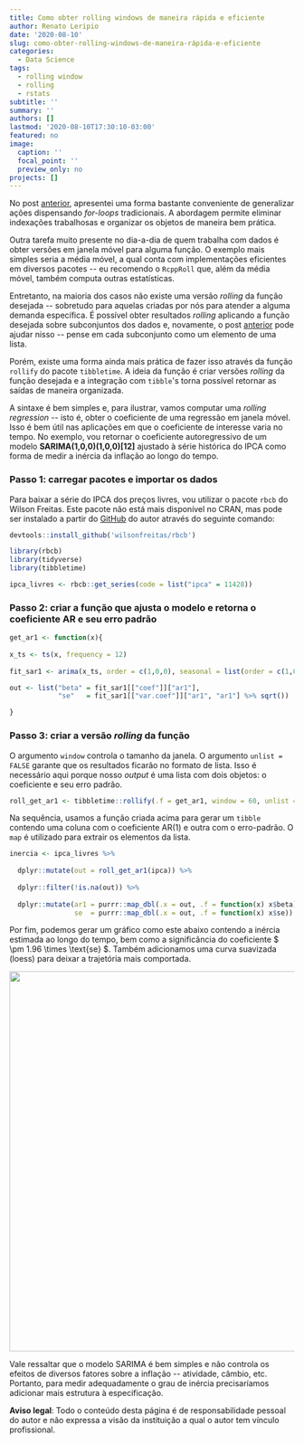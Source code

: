 ```yaml
---
title: Como obter rolling windows de maneira rápida e eficiente
author: Renato Leripio
date: '2020-08-10'
slug: como-obter-rolling-windows-de-maneira-rápida-e-eficiente
categories:
  - Data Science
tags:
  - rolling window
  - rolling
  - rstats
subtitle: ''
summary: ''
authors: []
lastmod: '2020-08-10T17:30:10-03:00'
featured: no
image:
  caption: ''
  focal_point: ''
  preview_only: no
projects: []
---
```


No post [anterior](https://www.rleripio.com.br/post/como-generalizar-acoes-de-maneira-eficiente/), apresentei uma forma bastante conveniente de generalizar ações dispensando *for-loops* tradicionais. A abordagem permite eliminar indexações trabalhosas e organizar os objetos de maneira bem prática.

Outra tarefa muito presente no dia-a-dia de quem trabalha com dados é obter versões em janela móvel para alguma função. O exemplo mais simples seria a média móvel, a qual conta com implementações eficientes em diversos pacotes -- eu recomendo o `RcppRoll` que, além da média móvel, também computa outras estatísticas.

Entretanto, na maioria dos casos não existe uma versão *rolling* da função desejada -- sobretudo para aquelas criadas por nós para atender a alguma demanda específica. É possível obter resultados *rolling* aplicando a função desejada sobre subconjuntos dos dados e, novamente, o post [anterior](https://www.rleripio.com.br/post/como-generalizar-acoes-de-maneira-eficiente/) pode ajudar nisso -- pense em cada subconjunto como um elemento de uma lista.

Porém, existe uma forma ainda mais prática de fazer isso através da função `rollify` do pacote `tibbletime`. A ideia da função é criar versões *rolling* da função desejada e a integração com `tibble`'s torna possível retornar as saídas de maneira organizada.

A sintaxe é bem simples e, para ilustrar, vamos computar uma *rolling regression* -- isto é, obter o coeficiente de uma regressão em janela móvel. Isso é bem útil nas aplicações em que o coeficiente de interesse varia no tempo. No exemplo, vou retornar o coeficiente autoregressivo de um modelo **SARIMA(1,0,0)(1,0,0)[12]** ajustado à série histórica do IPCA como forma de medir a inércia da inflação ao longo do tempo.

### Passo 1: carregar pacotes e importar os dados

Para baixar a série do IPCA dos preços livres, vou utilizar o pacote `rbcb` do Wilson Freitas. Este pacote não está mais disponível no CRAN, mas pode ser instalado a partir do [GitHub](https://github.com/wilsonfreitas/rbcb) do autor através do seguinte comando: 


```r
devtools::install_github('wilsonfreitas/rbcb')
```


```r
library(rbcb)
library(tidyverse)
library(tibbletime)

ipca_livres <- rbcb::get_series(code = list("ipca" = 11428))
```

### Passo 2: criar a função que ajusta o modelo e retorna o coeficiente AR e seu erro padrão


```r
get_ar1 <- function(x){
  
x_ts <- ts(x, frequency = 12)  
  
fit_sar1 <- arima(x_ts, order = c(1,0,0), seasonal = list(order = c(1,0,0)))

out <- list("beta" = fit_sar1[["coef"]]["ar1"],
            "se"   = fit_sar1[["var.coef"]]["ar1", "ar1"] %>% sqrt())

}
```

### Passo 3: criar a versão *rolling* da função

O argumento `window` controla o tamanho da janela. O argumento `unlist = FALSE` garante que os resultados ficarão no formato de lista. Isso é necessário aqui porque nosso *output* é uma lista com dois objetos: o coeficiente e seu erro padrão.


```r
roll_get_ar1 <- tibbletime::rollify(.f = get_ar1, window = 60, unlist = FALSE)
```

Na sequência, usamos a função criada acima para gerar um `tibble` contendo uma coluna com o coeficiente AR(1) e outra com o erro-padrão. O `map` é utilizado para extrair os elementos da lista. 


```r
inercia <- ipca_livres %>%
  
  dplyr::mutate(out = roll_get_ar1(ipca)) %>%
  
  dplyr::filter(!is.na(out)) %>%
  
  dplyr::mutate(ar1 = purrr::map_dbl(.x = out, .f = function(x) x$beta),
                se  = purrr::map_dbl(.x = out, .f = function(x) x$se))
```

Por fim, podemos gerar um gráfico como este abaixo contendo a inércia estimada ao longo do tempo, bem como a significância do coeficiente $ \pm 1.96 \times \text{se} $. Também adicionamos uma curva suavizada (loess) para deixar a trajetória mais comportada.

<img src="/post/2020-08-10-como-obter-rolling-windows-de-maneira-rápida-e-eficiente_files/figure-html/plot-1.png" width="672" />

Vale ressaltar que o modelo SARIMA é bem simples e não controla os efeitos de diversos fatores sobre a inflação -- atividade, câmbio, etc. Portanto, para medir adequadamente o grau de inércia precisaríamos adicionar mais estrutura à especificação. 

**Aviso legal**: Todo o conteúdo desta página é de responsabilidade pessoal do autor e não expressa a visão da instituição a qual o autor tem vínculo profissional.
